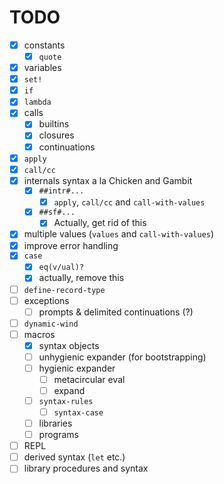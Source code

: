 # TODO

- [x] constants
    - [x] `quote`
- [x] variables
- [x] `set!`
- [x] `if`
- [x] `lambda`
- [x] calls
    - [x] builtins
    - [x] closures
    - [x] continuations
- [x] `apply`
- [x] `call/cc`
- [x] internals syntax a la Chicken and Gambit
    - [x] `##intr#...`
        - [x] `apply`, `call/cc` and `call-with-values`
    - [x] `##sf#...`
        - [x] Actually, get rid of this
- [x] multiple values (`values` and `call-with-values`)
- [x] improve error handling
- [x] `case`
    - [x] `eq(v/ual)?`
    - [x] actually, remove this
- [ ] `define-record-type`
- [ ] exceptions
    - [ ] prompts & delimited continuations (?)
- [ ] `dynamic-wind`
- [ ] macros
    - [x] syntax objects
    - [ ] unhygienic expander (for bootstrapping)
    - [ ] hygienic expander
        - [ ] metacircular eval
        - [ ] expand
    - [ ] `syntax-rules`
        - [ ] `syntax-case`
    - [ ] libraries
    - [ ] programs
- [ ] REPL
- [ ] derived syntax (`let` etc.)
- [ ] library procedures and syntax

